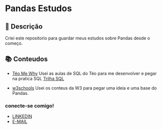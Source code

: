 # Pandas Estudos

## 📒 Descrição
Criei este repositorio para guardar meus estudos sobre Pandas desde o começo.

## 📚 Conteudos 
- [Téo Me Why](https://www.youtube.com/@teomewhy)
  Usei as aulas de SQL do Téo para me desenvolver e pegar na pratica SQL [Trilha SQL]((https://www.youtube.com/playlist?list=PLvlkVRRKOYFSl-XCxNQ1u3uOLvDnYxupG))

- [w3schools](https://www.w3schools.com/python/pandas/pandas_cleaning_wrong_format.asp)
  Usei os conteus da W3 para pegar uma ideia e uma base do Pandas.

### conecte-se comigo!

- [LINKEDIN](www.linkedin.com/in/celiana-rocha-aa461824a)
- [E-MAIL](celianarocha223@gmail.com)
